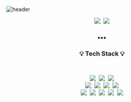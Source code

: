 ![header](https://capsule-render.vercel.app/api?type=soft&color=timeAuto&height=100&section=header&text=😊%20TINNIA%20😊&fontSize=30&animation=twinkling)


<p align="center">
  <a target="_blank" href="https://tinnia.github.io/"><img src="https://img.shields.io/badge/Blog-663399?style=flat&logo=Gatsby&logoColor=white"/></a>&nbsp;
  <a target="_blank" href="mailto:ektha3869@gmail.com?Subject=title:"><img src="https://img.shields.io/badge/Gmail-EA4335?style=flat&logo=Gmail&logoColor=white"/></a>
</p>
<h3 align="center">•••</h3>
<h3 align="center">💡 Tech Stack 💡</h3>
<br />
<p align="center">
  <img src="https://img.shields.io/badge/Python-3766AB?style=flat&logo=Python&logoColor=white"/>&nbsp;
  <img src="https://img.shields.io/badge/Java-007396?style=flat&logo=Java&logoColor=white"/>&nbsp;
  <img src="https://img.shields.io/badge/JavaScript-F7DF1E?style=flat&logo=JavaScript&logoColor=white"/>
  <br/>
  <img src="https://img.shields.io/badge/Vue.js-4FC08D?style=flat&logo=Vue.js&logoColor=white"/>&nbsp;
  <img src="https://img.shields.io/badge/React-61DAFB?style=flat&logo=React&logoColor=white"/>&nbsp;
  <img src="https://img.shields.io/badge/Django-092E20?style=flat&logo=Django&logoColor=white"/>&nbsp;
  <img src="https://img.shields.io/badge/Spring Boot-6DB33F?style=flat&logo=Spring&logoColor=white"/>
  <br/>
  <img src="https://img.shields.io/badge/MongoDB-47A248?style=flat&logo=MongoDB&logoColor=white"/>&nbsp;
  <img src="https://img.shields.io/badge/MariaDB-003545?style=flat&logo=MariaDB&logoColor=white"/>&nbsp;
  <img src="https://img.shields.io/badge/Node.js-339933?style=flat&logo=Node.js&logoColor=white"/>&nbsp;
  <img src="https://img.shields.io/badge/GitHub-181717?style=flat&logo=GitHub&logoColor=white"/>&nbsp;
  <img src="https://img.shields.io/badge/Jira-0052CC?style=flat&logo=Jira&logoColor=white"/>
</p>
